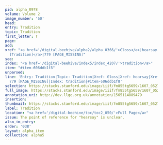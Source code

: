 ```yaml
---
pid: alpha_0978
volume: Volume 2
image_number: '60'
head:
entry: Tradition
topic: Tradition
first_letter: T
page:
add:
xref: "<a href='/digital-beehive/alpha2/alpha_0366/'>Gloss</a>|hearsay|<a href='/digital-beehive/num2/num_0605/'>484
  [Tradition]</a>|779 [PAGE_MISSING]"
see:
index: "<a href='/digital-beehive/index5/index_4207/'>tradition</a>"
item: "#item-606ddb1f8"
unparsed:
line: 'Entry: Tradition|Topic: Tradition|Xref: Gloss|Xref: hearsay|Xref: 484 [Tradition]|Xref:
  779 [PAGE_MISSING]|Index: tradition|#item-606ddb1f8'
selection: https://stacks.stanford.edu/image/iiif/fm855tg5659/1607_0527/787,550,3002,490/full/0/default.jpg
full_image: https://stacks.stanford.edu/image/iiif/fm855tg5659/1607_0527/full/full/0/default.jpg
annotation_uri: http://dev.llgc.org.uk/annotation/1565114889479
insertion:
thumbnail: https://stacks.stanford.edu/image/iiif/fm855tg5659/1607_0527/787,550,600,180/250,/0/default.jpg
label: Tradition
location: "<a href='/digital-beehive/toc/toc2_050/'>Full Page</a>"
issue: The point of reference for "hearsay" is unclear.
also_in_entry:
order: '038'
layout: alpha_item
collection: alpha5
---
```

